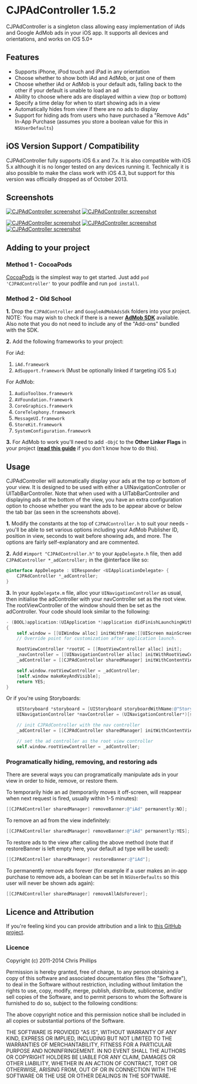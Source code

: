 # CJPAdController 1.5.2

CJPAdController is a singleton class allowing easy implementation of iAds and Google AdMob ads in your iOS app. It supports all devices and orientations, and works on iOS 5.0+

## Features
* Supports iPhone, iPod touch and iPad in any orientation
* Choose whether to show both iAd and AdMob, or just one of them
* Choose whether iAd or AdMob is your default ads, falling back to the other if your default is unable to load an ad
* Ability to choose where ads are displayed within a view (top or bottom)
* Specify a time delay for when to start showing ads in a view
* Automatically hides from view if there are no ads to display
* Support for hiding ads from users who have purchased a "Remove Ads" In-App Purchase (assumes you store a boolean value for this in `NSUserDefaults`)

## iOS Version Support / Compatibility
CJPAdController fully supports iOS 6.x and 7.x. It is also compatible with iOS 5.x although it is no longer tested on any devices running it. Technically it is also possible to make the class work with iOS 4.3, but support for this version was officially dropped as of October 2013.

## Screenshots

[![CJPAdController screenshot](http://i.imgur.com/6PMvwBom.png)](http://i.imgur.com/6PMvwBo.png) [![CJPAdController screenshot](http://i.imgur.com/hLGgUkZm.png)](http://i.imgur.com/hLGgUkZ.png)

[![CJPAdController screenshot](http://i.imgur.com/c0mvCv2m.png)](http://i.imgur.com/c0mvCv2.png) [![CJPAdController screenshot](http://i.imgur.com/MFA5gqkm.png)](http://i.imgur.com/MFA5gqk.png) [![CJPAdController screenshot](http://i.imgur.com/MFXBdskm.png)](http://i.imgur.com/MFXBdsk.png)

## Adding to your project

### Method 1 - CocoaPods

[CocoaPods](http://cocoapods.org) is the simplest way to get started. Just add `pod 'CJPAdController'` to your podfile and run `pod install`.

### Method 2 - Old School

**1.** Drop the `CJPAdController` and `GoogleAdMobAdsSdk` folders into your project. NOTE: You may wish to check if there is a newer [**AdMob SDK**](https://developers.google.com/mobile-ads-sdk/download#downloadios) available. Also note that you do not need to include any of the "Add-ons" bundled with the SDK.

**2.** Add the following frameworks to your project:

For iAd:

  1. `iAd.framework`
  2. `AdSupport.framework` (Must be optionally linked if targeting iOS 5.x)

For AdMob:

  1. `AudioToolbox.framework`
  2. `AVFoundation.framework`
  3. `CoreGraphics.framework`
  4. `CoreTelephony.framework`
  5. `MessageUI.framework`
  6. `StoreKit.framework`
  7. `SystemConfiguration.framework`

**3.** For AdMob to work you'll need to add `-ObjC` to the **Other Linker Flags** in your project ([**read this guide**](https://developers.google.com/mobile-ads-sdk/docs/) if you don't know how to do this).

## Usage

CJPAdController will automatically display your ads at the top or bottom of your view. It is designed to be used with either a UINavigationController or UITabBarController. Note that when used with a UITabBarController and displaying ads at the bottom of the view, you have an extra configuration option to choose whether you want the ads to be appear above or below the tab bar (as seen in the screenshots above).

**1.** Modify the constants at the top of `CJPAdController.h` to suit your needs - you'll be able to set various options including your AdMob Publisher ID, position in view, seconds to wait before showing ads, and more. The options are fairly self-explanatory and are commented.

**2.** Add `#import "CJPAdController.h"` to your `AppDelegate.h` file, then add `CJPAdController *_adController;` in the @interface like so:

```objective-c
@interface AppDelegate : UIResponder <UIApplicationDelegate> {
    CJPAdController *_adController;
}
```

**3.** In your `AppDelegate.m` file, alloc your `UINavigationController` as usual, then initialise the adController with your navController set as the root view. The rootViewController of the window should then be set as the adController. Your code should look similar to the following:

```objective-c
- (BOOL)application:(UIApplication *)application didFinishLaunchingWithOptions:(NSDictionary *)launchOptions
{
    self.window = [[UIWindow alloc] initWithFrame:[[UIScreen mainScreen] bounds]];
    // Override point for customization after application launch.

    RootViewController *rootVC = [[RootViewController alloc] init];
    _navController = [[UINavigationController alloc] initWithRootViewController:rootVC];
    _adController = [[CJPAdController sharedManager] initWithContentViewController:_navController];

    self.window.rootViewController = _adController;
    [self.window makeKeyAndVisible];
    return YES;
}
```

Or if you're using Storyboards:

```objective-c
    UIStoryboard *storyboard = [UIStoryboard storyboardWithName:@"StoryboardName" bundle:nil];
    UINavigationController *navController = (UINavigationController*)[storyboard instantiateInitialViewController];

    // init CJPAdController with the nav controller
    _adController = [[CJPAdController sharedManager] initWithContentViewController:navController];

    // set the ad controller as the root view controller
    self.window.rootViewController = _adController;
```


### Programatically hiding, removing, and restoring ads
There are several ways you can programatically manipulate ads in your view in order to hide, remove, or restore them.

To temporarily hide an ad (temporarily moves it off-screen, will reappear when next request is fired, usually within 1-5 minutes):
```objective-c
[[CJPAdController sharedManager] removeBanner:@"iAd" permanently:NO];
```

To remove an ad from the view indefinitely:
```objective-c
[[CJPAdController sharedManager] removeBanner:@"iAd" permanently:YES];
```

To restore ads to the view after calling the above method (note that if restoreBanner is left empty here, your default ad type will be used):
```objective-c
[[CJPAdController sharedManager] restoreBanner:@"iAd"];
```

To permanently remove ads forever (for example if a user makes an in-app purchase to remove ads, a boolean can be set in `NSUserDefaults` so this user will never be shown ads again):
```objective-c
[[CJPAdController sharedManager] removeAllAdsForever];
```

## Licence and Attribution
If you're feeling kind you can provide attribution and a link to [this GitHub project](https://github.com/chrisjp/CJPAdController).


### Licence
Copyright (c) 2011-2014 Chris Phillips

Permission is hereby granted, free of charge, to any person obtaining a copy
of this software and associated documentation files (the "Software"), to deal
in the Software without restriction, including without limitation the rights
to use, copy, modify, merge, publish, distribute, sublicense, and/or sell
copies of the Software, and to permit persons to whom the Software is
furnished to do so, subject to the following conditions:

The above copyright notice and this permission notice shall be included
in all copies or substantial portions of the Software.

THE SOFTWARE IS PROVIDED "AS IS", WITHOUT WARRANTY OF ANY KIND, EXPRESS OR
IMPLIED, INCLUDING BUT NOT LIMITED TO THE WARRANTIES OF MERCHANTABILITY,
FITNESS FOR A PARTICULAR PURPOSE AND NONINFRINGEMENT. IN NO EVENT SHALL THE
AUTHORS OR COPYRIGHT HOLDERS BE LIABLE FOR ANY CLAIM, DAMAGES OR OTHER
LIABILITY, WHETHER IN AN ACTION OF CONTRACT, TORT OR OTHERWISE, ARISING FROM,
OUT OF OR IN CONNECTION WITH THE SOFTWARE OR THE USE OR OTHER DEALINGS IN
THE SOFTWARE.